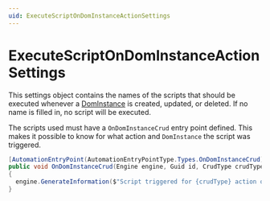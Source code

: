```yaml
---
uid: ExecuteScriptOnDomInstanceActionSettings
---
```


# ExecuteScriptOnDomInstanceActionSettings

This settings object contains the names of the scripts that should be executed whenever a [DomInstance](xref:DomInstance) is created, updated, or deleted. If no name is filled in, no script will be executed.

The scripts used must have a `OnDomInstanceCrud` entry point defined. This makes it possible to know for what action and `DomInstance` the script was triggered.

```csharp
[AutomationEntryPoint(AutomationEntryPointType.Types.OnDomInstanceCrud)]
public void OnDomInstanceCrud(Engine engine, Guid id, CrudType crudType)
{
  engine.GenerateInformation($"Script triggered for {crudType} action on DomInstance with ID: {id}")
}
```
